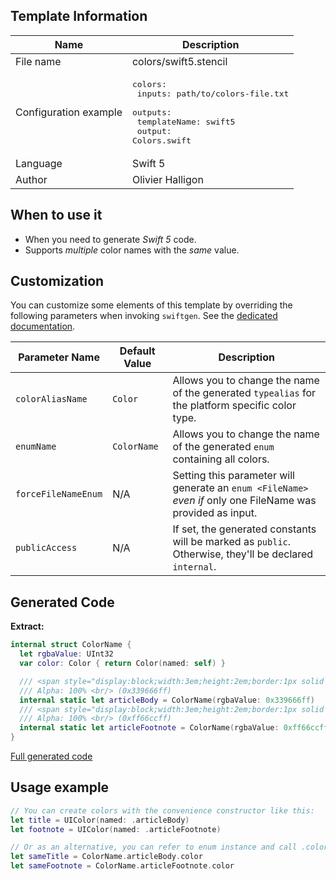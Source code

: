 ## Template Information

| Name      | Description       |
| --------- | ----------------- |
| File name | colors/swift5.stencil |
| Configuration example | <pre>colors:<br />  inputs: path/to/colors-file.txt<br />  outputs:<br />    templateName: swift5<br />    output: Colors.swift</pre> |
| Language | Swift 5 |
| Author | Olivier Halligon |

## When to use it

- When you need to generate *Swift 5* code.
- Supports _multiple_ color names with the _same_ value.

## Customization

You can customize some elements of this template by overriding the following parameters when invoking `swiftgen`. See the [dedicated documentation](../../ConfigFile.md).

| Parameter Name | Default Value | Description |
| -------------- | ------------- | ----------- |
| `colorAliasName` | `Color` | Allows you to change the name of the generated `typealias` for the platform specific color type. |
| `enumName` | `ColorName` | Allows you to change the name of the generated `enum` containing all colors. |
| `forceFileNameEnum` | N/A | Setting this parameter will generate an `enum <FileName>` _even if_ only one FileName was provided as input. |
| `publicAccess` | N/A | If set, the generated constants will be marked as `public`. Otherwise, they'll be declared `internal`. |

## Generated Code

**Extract:**

```swift
internal struct ColorName {
  let rgbaValue: UInt32
  var color: Color { return Color(named: self) }

  /// <span style="display:block;width:3em;height:2em;border:1px solid black;background:#339666"></span>
  /// Alpha: 100% <br/> (0x339666ff)
  internal static let articleBody = ColorName(rgbaValue: 0x339666ff)
  /// <span style="display:block;width:3em;height:2em;border:1px solid black;background:#ff66cc"></span>
  /// Alpha: 100% <br/> (0xff66ccff)
  internal static let articleFootnote = ColorName(rgbaValue: 0xff66ccff)
}
```

[Full generated code](../../../Sources/TestUtils/Fixtures/Generated/Colors/swift5/defaults.swift)

## Usage example

```swift
// You can create colors with the convenience constructor like this:
let title = UIColor(named: .articleBody)
let footnote = UIColor(named: .articleFootnote)

// Or as an alternative, you can refer to enum instance and call .color on it:
let sameTitle = ColorName.articleBody.color
let sameFootnote = ColorName.articleFootnote.color
```
